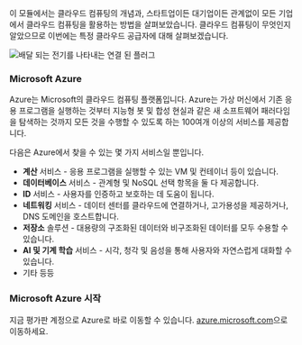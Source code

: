 이 모듈에서는 클라우드 컴퓨팅의 개념과, 스타트업이든 대기업이든 관계없이 모든 기업에서 클라우드 컴퓨팅을 활용하는 방법을 살펴보았습니다. 클라우드 컴퓨팅이 무엇인지 알았으므로 이번에는 특정 클라우드 공급자에 대해 살펴보겠습니다.

![배달 되는 전기를 나타내는 연결 된 플러그](../media/7-heading.png)

### <a name="microsoft-azure"></a>Microsoft Azure

Azure는 Microsoft의 클라우드 컴퓨팅 플랫폼입니다. Azure는 가상 머신에서 기존 응용 프로그램을 실행하는 것부터 지능형 봇 및 합성 현실과 같은 새 소프트웨어 패러다임을 탐색하는 것까지 모든 것을 수행할 수 있도록 하는 100여개 이상의 서비스를 제공합니다.

다음은 Azure에서 찾을 수 있는 몇 가지 서비스일 뿐입니다.

- **계산** 서비스 - 응용 프로그램을 실행할 수 있는 VM 및 컨테이너 등이 있습니다.
- **데이터베이스** 서비스 - 관계형 및 NoSQL 선택 항목을 둘 다 제공합니다.
- **ID** 서비스 - 사용자를 인증하고 보호하는 데 도움이 됩니다.
- **네트워킹** 서비스 - 데이터 센터를 클라우드에 연결하거나, 고가용성을 제공하거나, DNS 도메인을 호스트합니다.
- **저장소** 솔루션 - 대용량의 구조화된 데이터와 비구조화된 데이터를 모두 수용할 수 있습니다.
- **AI 및 기계 학습** 서비스 - 시각, 청각 및 음성을 통해 사용자와 자연스럽게 대화할 수 있습니다.
- 기타 등등

### <a name="get-started-with-microsoft-azure"></a>Microsoft Azure 시작

지금 평가판 계정으로 Azure로 바로 이동할 수 있습니다. [azure.microsoft.com](https://azure.microsoft.com)으로 이동하세요.
